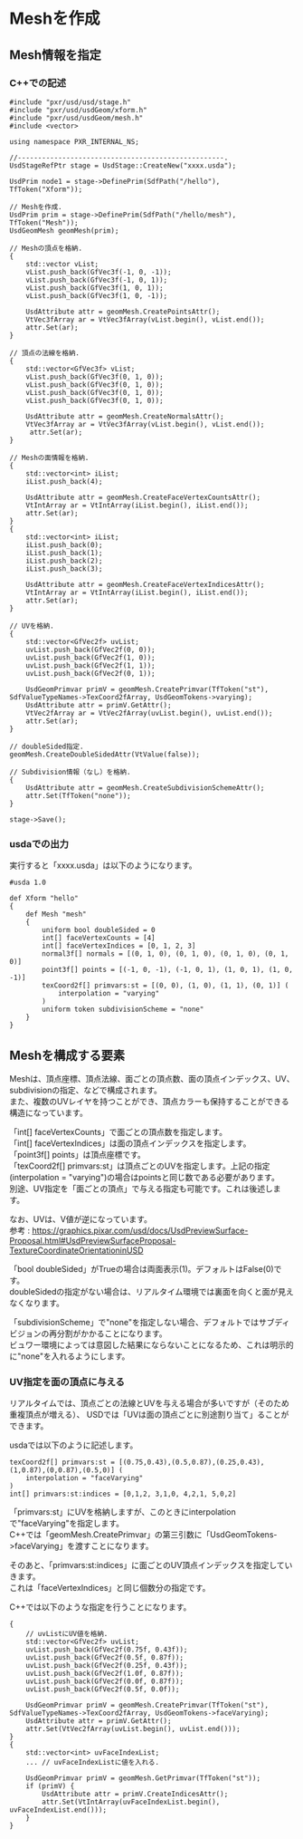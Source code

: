 # Meshを作成

## Mesh情報を指定

### C++での記述

    #include "pxr/usd/usd/stage.h"
    #include "pxr/usd/usdGeom/xform.h"
    #include "pxr/usd/usdGeom/mesh.h"
    #include <vector>
    
    using namespace PXR_INTERNAL_NS;
    
    //---------------------------------------------------.
    UsdStageRefPtr stage = UsdStage::CreateNew("xxxx.usda");
    
    UsdPrim node1 = stage->DefinePrim(SdfPath("/hello"), TfToken("Xform"));
    
    // Meshを作成.
    UsdPrim prim = stage->DefinePrim(SdfPath("/hello/mesh"), TfToken("Mesh"));
    UsdGeomMesh geomMesh(prim);
    
    // Meshの頂点を格納.
    {
        std::vector vList;
        vList.push_back(GfVec3f(-1, 0, -1));
        vList.push_back(GfVec3f(-1, 0, 1));
        vList.push_back(GfVec3f(1, 0, 1));
        vList.push_back(GfVec3f(1, 0, -1));
   
        UsdAttribute attr = geomMesh.CreatePointsAttr();
        VtVec3fArray ar = VtVec3fArray(vList.begin(), vList.end());
        attr.Set(ar);
    }
    
    // 頂点の法線を格納.
    {
        std::vector<GfVec3f> vList;
        vList.push_back(GfVec3f(0, 1, 0));
        vList.push_back(GfVec3f(0, 1, 0));
        vList.push_back(GfVec3f(0, 1, 0));
        vList.push_back(GfVec3f(0, 1, 0));
    
        UsdAttribute attr = geomMesh.CreateNormalsAttr();
        VtVec3fArray ar = VtVec3fArray(vList.begin(), vList.end());
         attr.Set(ar);
    }
    
    // Meshの面情報を格納.
    {
        std::vector<int> iList;
        iList.push_back(4);
    
        UsdAttribute attr = geomMesh.CreateFaceVertexCountsAttr();
        VtIntArray ar = VtIntArray(iList.begin(), iList.end());
        attr.Set(ar);
    }
    {
        std::vector<int> iList;
        iList.push_back(0);
        iList.push_back(1);
        iList.push_back(2);
        iList.push_back(3);
    
        UsdAttribute attr = geomMesh.CreateFaceVertexIndicesAttr();
        VtIntArray ar = VtIntArray(iList.begin(), iList.end());
        attr.Set(ar);
    }
    
    // UVを格納.
    {
        std::vector<GfVec2f> uvList;
        uvList.push_back(GfVec2f(0, 0));
        uvList.push_back(GfVec2f(1, 0));
        uvList.push_back(GfVec2f(1, 1));
        uvList.push_back(GfVec2f(0, 1));
    
        UsdGeomPrimvar primV = geomMesh.CreatePrimvar(TfToken("st"), SdfValueTypeNames->TexCoord2fArray, UsdGeomTokens->varying);
        UsdAttribute attr = primV.GetAttr();
        VtVec2fArray ar = VtVec2fArray(uvList.begin(), uvList.end());
        attr.Set(ar);
    }
    
    // doubleSided指定.
    geomMesh.CreateDoubleSidedAttr(VtValue(false));
    
    // Subdivision情報（なし）を格納.
    {
        UsdAttribute attr = geomMesh.CreateSubdivisionSchemeAttr();
        attr.Set(TfToken("none"));
    }

    stage->Save();

### usdaでの出力

実行すると「xxxx.usda」は以下のようになります。    

    #usda 1.0
    
    def Xform "hello"
    {
        def Mesh "mesh"
        {
            uniform bool doubleSided = 0
            int[] faceVertexCounts = [4]
            int[] faceVertexIndices = [0, 1, 2, 3]
            normal3f[] normals = [(0, 1, 0), (0, 1, 0), (0, 1, 0), (0, 1, 0)]
            point3f[] points = [(-1, 0, -1), (-1, 0, 1), (1, 0, 1), (1, 0, -1)]
            texCoord2f[] primvars:st = [(0, 0), (1, 0), (1, 1), (0, 1)] (
                interpolation = "varying"
            )
            uniform token subdivisionScheme = "none"
        }
    }

## Meshを構成する要素

Meshは、頂点座標、頂点法線、面ごとの頂点数、面の頂点インデックス、UV、subdivisionの指定、などで構成されます。    
また、複数のUVレイヤを持つことができ、頂点カラーも保持することができる構造になっています。    

「int[] faceVertexCounts」で面ごとの頂点数を指定します。    
「int[] faceVertexIndices」は面の頂点インデックスを指定します。    
「point3f[] points」は頂点座標です。    
「texCoord2f[] primvars:st」は頂点ごとのUVを指定します。上記の指定(interpolation = "varying")の場合はpointsと同じ数である必要があります。    
別途、UV指定を「面ごとの頂点」で与える指定も可能です。これは後述します。    

なお、UVは、V値が逆になっています。    
参考 : https://graphics.pixar.com/usd/docs/UsdPreviewSurface-Proposal.html#UsdPreviewSurfaceProposal-TextureCoordinateOrientationinUSD    

「bool doubleSided」がTrueの場合は両面表示(1)。デフォルトはFalse(0)です。    
doubleSidedの指定がない場合は、リアルタイム環境では裏面を向くと面が見えなくなります。    

「subdivisionScheme」で"none"を指定しない場合、デフォルトではサブディビジョンの再分割がかかることになります。    
ビュワー環境によっては意図した結果にならないことになるため、これは明示的に"none"を入れるようにします。    

### UV指定を面の頂点に与える

リアルタイムでは、頂点ごとの法線とUVを与える場合が多いですが（そのため重複頂点が増える）、
USDでは「UVは面の頂点ごとに別途割り当て」ることができます。    

usdaでは以下のように記述します。    

    texCoord2f[] primvars:st = [(0.75,0.43),(0.5,0.87),(0.25,0.43),
    (1,0.87),(0,0.87),(0.5,0)] (
        interpolation = "faceVarying"
    )
    int[] primvars:st:indices = [0,1,2, 3,1,0, 4,2,1, 5,0,2]

「primvars:st」にUVを格納しますが、このときにinterpolationで"faceVarying"を指定します。    
C++では「geomMesh.CreatePrimvar」の第三引数に「UsdGeomTokens->faceVarying」を渡すことになります。    

そのあと、「primvars:st:indices」に面ごとのUV頂点インデックスを指定していきます。     
これは「faceVertexIndices」と同じ個数分の指定です。    

C++では以下のような指定を行うことになります。    

    {
        // uvListにUV値を格納.
        std::vector<GfVec2f> uvList;
        uvList.push_back(GfVec2f(0.75f, 0.43f));
        uvList.push_back(GfVec2f(0.5f, 0.87f));
        uvList.push_back(GfVec2f(0.25f, 0.43f));
        uvList.push_back(GfVec2f(1.0f, 0.87f));
        uvList.push_back(GfVec2f(0.0f, 0.87f));
        uvList.push_back(GfVec2f(0.5f, 0.0f));

        UsdGeomPrimvar primV = geomMesh.CreatePrimvar(TfToken("st"), SdfValueTypeNames->TexCoord2fArray, UsdGeomTokens->faceVarying);
        UsdAttribute attr = primV.GetAttr();
        attr.Set(VtVec2fArray(uvList.begin(), uvList.end()));
    }
    {
        std::vector<int> uvFaceIndexList;
        ... // uvFaceIndexListに値を入れる.

        UsdGeomPrimvar primV = geomMesh.GetPrimvar(TfToken("st"));
        if (primV) {
            UsdAttribute attr = primV.CreateIndicesAttr();
            attr.Set(VtIntArray(uvFaceIndexList.begin(), uvFaceIndexList.end()));
        }
    }



